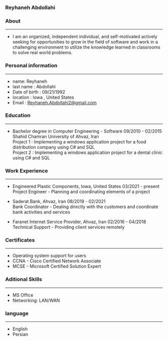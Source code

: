 
### Reyhaneh Abdollahi


### About

---
+ I am an organized, independent individual, and self-motivated actively seeking for opportunities to grow in the field of software and work in a challenging environment to         utilize the knowledge learned in classrooms to solve real world problems.


### Personal information

---
+ name: Reyhaneh
+ last name : Abdollahi
+ Date of birth : 09/21/1992
+ location : Iowa , United States
+ Email : Reyhaneh.Abdollahi2@gmail.com


### Education

---

+ Bachelor degree in Computer Engineering - Software  09/2010 - 02/2015   
 Shahid Chamran University of Ahvaz, Iran  
 Project 1 : Implementing a windows application project for a food distribution company using C# and SQL		                                                                         					
 Project 2 : Implementing a windows application project for a dental clinic using C# and SQL


### Work Experience

---
+ Engineered Plastic Components, Iowa, United States   03/2021 - present                                                                                                           
              Project Engineer - Planning and coordinating elements of a project
              
+ Saderat Bank, Ahvaz, Iran   08/2019 - 02/2021                                                                                                                                    
              Bank Coordinator - Dealing directly with the customers and coordinate bank activities and services
              
+ Faranet Internet Service Provider, Ahvaz, Iran    02/2016 - 04/2018                                                                                                              
              Technical Support - Providing client services remotely


### Certificates

---
+ Operating system support for users
+ CCNA - Cisco Certified Network Associate
+ MCSE - Microsoft Certified Solution Expert


### Aditional Skills

---
+ MS Office
+ Networking: LAN/WAN


### language

---
+ English
+ Persian


